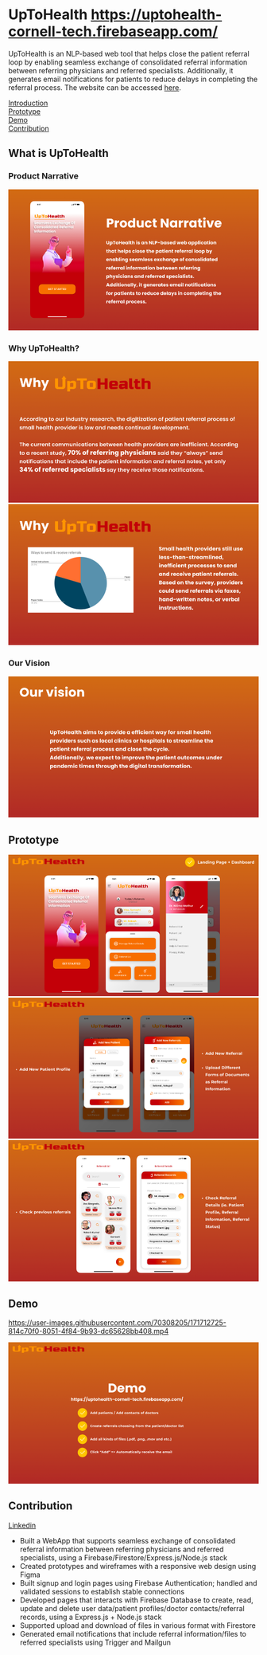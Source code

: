# UpToHealth https://uptohealth-cornell-tech.firebaseapp.com/

UpToHealth is an NLP-based web tool that helps close the patient referral loop by enabling seamless exchange of consolidated referral information between referring physicians and referred specialists. Additionally, it generates email notifications for patients to reduce delays in completing the referral process. The website can be accessed [here](https://uptohealth-cornell-tech.firebaseapp.com/).

[Introduction](#what-is-uptohealth)\
[Prototype](#prototype)\
[Demo](#demo)\
[Contribution](#contribution)

## What is UpToHealth
### Product Narrative
![product-narrative](https://github.com/ryleeliyixuan/UpToHealth/blob/main/assets/product-narrative.png)
### Why UpToHealth?
![why-1](https://github.com/ryleeliyixuan/UpToHealth/blob/main/assets/why-1.png)
![why-2](https://github.com/ryleeliyixuan/UpToHealth/blob/main/assets/why-2.png)
### Our Vision
![vision](https://github.com/ryleeliyixuan/UpToHealth/blob/main/assets/vision.png)

## Prototype
![figma-1](https://github.com/ryleeliyixuan/UpToHealth/blob/main/assets/figma-1.png)
![figma-2](https://github.com/ryleeliyixuan/UpToHealth/blob/main/assets/figma-2.png)
![figma-3](https://github.com/ryleeliyixuan/UpToHealth/blob/main/assets/figma-3.png)

## Demo


https://user-images.githubusercontent.com/70308205/171712725-814c70f0-8051-4f84-9b93-dc65628bb408.mp4


![demo](https://github.com/ryleeliyixuan/UpToHealth/blob/main/assets/demo.png)
## Contribution

[Linkedin](https://www.linkedin.com/in/ryleeli/)

- Built a WebApp that supports seamless exchange of consolidated referral information between referring physicians and referred specialists, using a Firebase/Firestore/Express.js/Node.js stack
- Created prototypes and wireframes with a responsive web design using Figma
- Built signup and login pages using Firebase Authentication; handled and validated sessions to establish stable connections
- Developed pages that interacts with Firebase Database to create, read, update and delete user data/patient profiles/doctor contacts/referral records, using a Express.js + Node.js stack
- Supported upload and download of files in various format with Firestore
- Generated email notifications that include referral information/files to referred specialists using Trigger and Mailgun
